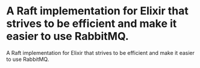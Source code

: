# A Raft implementation for Elixir that strives to be efficient and make it easier to use RabbitMQ.
A Raft implementation for Elixir that strives to be efficient and make it easier to use RabbitMQ.
